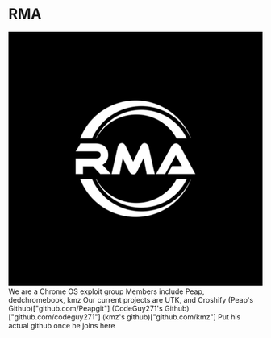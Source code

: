 # RMA
![RMA Logo](RMA.jpeg)
We are a Chrome OS exploit group
Members include Peap, dedchromebook, kmz
Our current projects are UTK, and Croshify
(Peap's Github)["github.com/Peapgit"]
(CodeGuy271's Github)["github.com/codeguy271"]
(kmz's github)["github.com/kmz"] Put his actual github once he joins here
